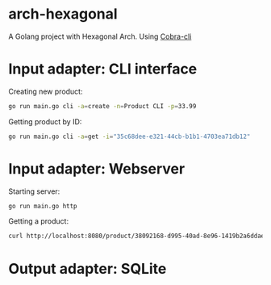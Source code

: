 # arch-hexagonal
A Golang project with Hexagonal Arch.
Using [Cobra-cli](https://github.com/spf13/cobra)

# Input adapter: CLI interface

Creating new product:
```bash
go run main.go cli -a=create -n=Product CLI -p=33.99
```

Getting product by ID:
```bash
go run main.go cli -a=get -i="35c68dee-e321-44cb-b1b1-4703ea71db12"
```

# Input adapter: Webserver
Starting server:
```bash
go run main.go http
```

Getting a product:
```bash
curl http://localhost:8080/product/38092168-d995-40ad-8e96-1419b2a6ddae
```

# Output adapter: SQLite